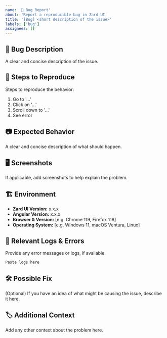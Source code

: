 ```yaml
---
name: '🐛 Bug Report'
about: 'Report a reproducible bug in Zard UI'
title: '[Bug] <short description of the issue>'
labels: ['bug']
assignees: []
---
```


## 🐞 Bug Description

A clear and concise description of the issue.

## 🔄 Steps to Reproduce

Steps to reproduce the behavior:

1. Go to '...'
2. Click on '...'
3. Scroll down to '...'
4. See error

## 📷 Expected Behavior

A clear and concise description of what should happen.

## 🖥️ Screenshots

If applicable, add screenshots to help explain the problem.

## 🏗️ Environment

- **Zard UI Version:** x.x.x
- **Angular Version:** x.x.x
- **Browser & Version:** [e.g. Chrome 119, Firefox 118]
- **Operating System:** [e.g. Windows 11, macOS Ventura, Linux]

## 📜 Relevant Logs & Errors

Provide any error messages or logs, if available.

```bash
Paste logs here
```

## 🛠️ Possible Fix

(Optional) If you have an idea of what might be causing the issue, describe it here.

## 🏷️ Additional Context

Add any other context about the problem here.
